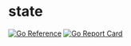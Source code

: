 # state

[![Go Reference](https://pkg.go.dev/badge/github.com/wonksing/state.svg)](https://pkg.go.dev/github.com/wonksing/state)
[![Go Report Card](https://goreportcard.com/badge/github.com/wonksing/state)](https://goreportcard.com/report/github.com/wonksing/state)
